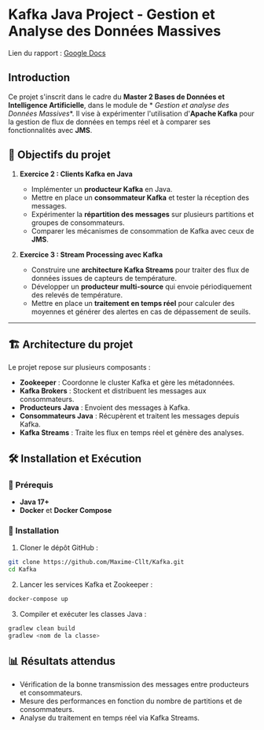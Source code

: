 # Kafka Java Project - Gestion et Analyse des Données Massives

Lien du
rapport : [Google Docs](https://docs.google.com/document/d/1lQLYvurFBKFSZf75EUDY6nXk9LKN0_AtvOI5bWYghkI/edit?usp=sharing)

## Introduction

Ce projet s'inscrit dans le cadre du **Master 2 Bases de Données et Intelligence Artificielle**, dans le module de *
*Gestion et analyse des Données Massives**. Il vise à expérimenter l'utilisation d'**Apache Kafka** pour la gestion de
flux de données en temps réel et à comparer ses fonctionnalités avec **JMS**.

## 📌 Objectifs du projet

1. **Exercice 2 : Clients Kafka en Java**
    - Implémenter un **producteur Kafka** en Java.
    - Mettre en place un **consommateur Kafka** et tester la réception des messages.
    - Expérimenter la **répartition des messages** sur plusieurs partitions et groupes de consommateurs.
    - Comparer les mécanismes de consommation de Kafka avec ceux de **JMS**.

2. **Exercice 3 : Stream Processing avec Kafka**
    - Construire une **architecture Kafka Streams** pour traiter des flux de données issues de capteurs de température.
    - Développer un **producteur multi-source** qui envoie périodiquement des relevés de température.
    - Mettre en place un **traitement en temps réel** pour calculer des moyennes et générer des alertes en cas de
      dépassement de seuils.

---

## 🏗️ Architecture du projet

Le projet repose sur plusieurs composants :

- **Zookeeper** : Coordonne le cluster Kafka et gère les métadonnées.
- **Kafka Brokers** : Stockent et distribuent les messages aux consommateurs.
- **Producteurs Java** : Envoient des messages à Kafka.
- **Consommateurs Java** : Récupèrent et traitent les messages depuis Kafka.
- **Kafka Streams** : Traite les flux en temps réel et génère des analyses.

## 🛠️ Installation et Exécution

### 📌 Prérequis

- **Java 17+**
- **Docker** et **Docker Compose**

### 🔹 Installation

1. Cloner le dépôt GitHub :

```bash
git clone https://github.com/Maxime-Cllt/Kafka.git
cd Kafka
```

2. Lancer les services Kafka et Zookeeper :

```bash
docker-compose up
```

3. Compiler et exécuter les classes Java :

```bash
gradlew clean build
gradlew <nom de la classe>
```

## 📊 Résultats attendus

- Vérification de la bonne transmission des messages entre producteurs et consommateurs.
- Mesure des performances en fonction du nombre de partitions et de consommateurs.
- Analyse du traitement en temps réel via Kafka Streams.
